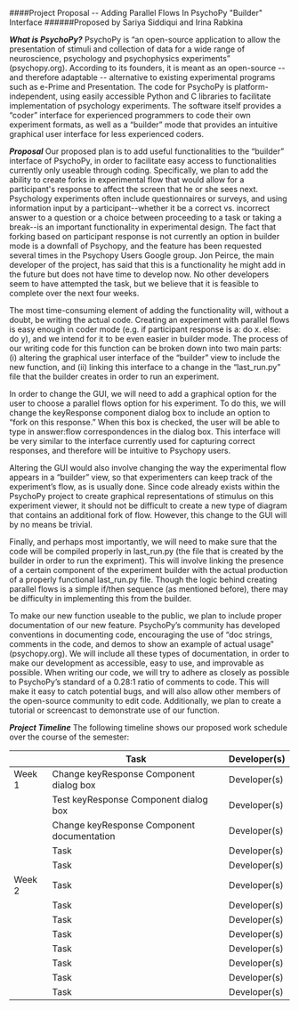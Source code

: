 ####Project Proposal -- Adding Parallel Flows In PsychoPy "Builder" Interface
######Proposed by Sariya Siddiqui and Irina Rabkina

**_What is PsychoPy?_**
PsychoPy is “an open-source application to allow the presentation of stimuli and collection of data for a wide range of neuroscience, psychology and psychophysics experiments” (psychopy.org). According to its founders, it is meant as an open-source -- and therefore adaptable -- alternative to existing experimental programs such as e-Prime and Presentation. The code for PsychoPy is platform-independent, using easily accessible Python and C libraries to facilitate implementation of psychology experiments. The software itself provides a “coder” interface for experienced programmers to code their own experiment formats, as well as a “builder” mode that provides an intuitive graphical user interface for less experienced coders. 

**_Proposal_**
Our proposed plan is to add useful functionalities to the “builder” interface of PsychoPy, in order to facilitate easy access to functionalities currently only useable through coding. Specifically, we plan to add the ability to create forks in experimental flow that would allow for a participant's response to affect the screen that he or she sees next. Psychology experiments often include questionnaires or surveys, and using information input by a participant--whether it be a correct vs. incorrect answer to a question or a choice between proceeding to a task or taking a break--is an important functionality in experimental design. The fact that forking based on participant response is not currently an option in builder mode is a downfall of Psychopy, and the feature has been requested several times in the Psychopy Users Google group. Jon Peirce, the main developer of the project, has said that this is a functionality he might add in the future but does not have time to develop now. No other developers seem to have attempted the task, but we believe that it is feasible to complete over the next four weeks.

The most time-consuming element of adding the functionality will, without a doubt, be writing the actual code. Creating an experiment with parallel flows is easy enough in coder mode (e.g. if participant response is a: do x. else: do y), and we intend for it to be even easier in builder mode. The process of our writing code for this function can be broken down into two main parts: (i) altering the graphical user interface of the “builder” view to include the new function, and (ii) linking this interface to a change in the “last_run.py” file that the builder creates in order to run an experiment. 

In order to change the GUI, we will need to add a graphical option for the user to choose a parallel flows option for his experiment. To do this, we will change the keyResponse component dialog box to include an option to “fork on this response.” When this box is checked, the user will be able to type in answer:flow correspondences in the dialog box. This interface will be very similar to the interface currently used for capturing correct responses, and therefore will be intuitive to Psychopy users.

Altering the GUI would also involve changing the way the experimental flow appears in a “builder” view, so that experimenters can keep track of the experiment’s flow, as is usually done. Since code already exists within the PsychoPy project to create graphical representations of stimulus on this experiment viewer, it should not be difficult to create a new type of diagram that contains an additional fork of flow. However, this change to the GUI will by no means be trivial.

Finally, and perhaps most importantly, we will need to make sure that the code will be compiled properly in last_run.py (the file that is created by the builder in order to run the expriment). This will involve linking the presence of a certain component of the experiment builder with the actual production of a properly functional last_run.py file. Though the logic behind creating parallel flows is a simple if/then sequence (as mentioned before), there may be difficulty in implementing this from the builder.

To make our new function useable to the public, we plan to include proper documentation of our new feature. PsychoPy’s community has developed conventions in documenting code, encouraging the use of “doc strings, comments in the code, and demos to show an example of actual usage” (psychopy.org). We will include all these types of documentation, in order to make our development as accessible, easy to use, and improvable as possible. When writing our code, we will try to adhere as closely as possible to PsychoPy’s standard of a 0.28:1 ratio of comments to code. This will make it easy to catch potential bugs, and will also allow other members of the open-source community to edit code. Additionally, we plan to create a tutorial or screencast to demonstrate use of our function.

**_Project Timeline_**
The following timeline shows our proposed work schedule over the course of the semester:

|       | Task                                      | Developer(s)     |
|-------|-------------------------------------------|------------------|
| Week 1| Change keyResponse Component dialog box   | Developer(s)     |
|       | Test keyResponse Component dialog box     | Developer(s)     |
|       | Change keyResponse Component documentation| Developer(s)     |
|       | Task                                      | Developer(s)     |
|       | Task                                      | Developer(s)     |
| Week 2| Task                                      | Developer(s)     |
|       | Task                                      | Developer(s)     |
|       | Task                                      | Developer(s)     |
|       | Task                                      | Developer(s)     |
|       | Task                                      | Developer(s)     |
|       | Task                                      | Developer(s)     |
|       | Task                                      | Developer(s)     |
|       | Task                                      | Developer(s)     |
